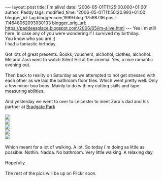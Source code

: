 \-\-- layout: post title: I\`m alive! date:
\'2006-05-01T11:25:00.000+01:00\' author: Paddy tags: modified\_time:
\'2006-05-01T11:50:20.993+01:00\' blogger\_id:
tag:blogger.com,1999:blog-17598736.post-114648062093030133
blogger\_orig\_url:
https://paddeesplace.blogspot.com/2006/05/im-alive.html \-\-- Yes i\`m
still here. In case any of you were wondering if I survived my
birthday.\
You know who you are ;)\
I had a fantastic birthday.\
\
Got lots of great presents. Books, vouchers, alchohol, clothes,
alchohol.\
Me and Zara went to watch Silent Hill at the cinema. Yes, a nice
romantic evening out.\
\
Then back to reality on Saturday as we attempted to not get stressed
with each other as we laid the bathroom floor tiles. Which went pretty
well. Only a few minor boo boos. Mainly to do with my cutting skills and
tape measuring abilities.\
\
And yesterday we went to over to Leicester to meet Zara\`s dad and his
partner at [Bradgate
Park](https://www.leicestershire.ndirect.co.uk/FFBradgate.htm)\
\
[![](https://photos1.blogger.com/blogger/7081/1699/320/2006_0430Image0023.jpg)](https://photos1.blogger.com/blogger/7081/1699/1600/2006_0430Image0023.jpg)\
[![](https://photos1.blogger.com/blogger/7081/1699/320/2006_0430Image0026.jpg)](https://photos1.blogger.com/blogger/7081/1699/1600/2006_0430Image0026.jpg)\
[![](https://photos1.blogger.com/blogger/7081/1699/320/2006_0430Image0065.jpg)](https://photos1.blogger.com/blogger/7081/1699/1600/2006_0430Image0065.jpg)\
[![](https://photos1.blogger.com/blogger/7081/1699/320/2006_0430Image0021.jpg)](https://photos1.blogger.com/blogger/7081/1699/1600/2006_0430Image0021.jpg)\
[![](https://photos1.blogger.com/blogger/7081/1699/320/2006_0430Image0025.jpg)](https://photos1.blogger.com/blogger/7081/1699/1600/2006_0430Image0025.jpg)\
\
Which meant for a lot of walking. A lot. So today i\`m doing as little
as possible. Nothin. Nadda. No bathroom. Very little walking. A relaxing
day.\
\
Hopefully.\
\
The rest of the pics will be up on Flickr soon.
